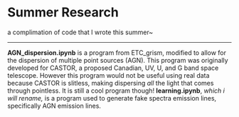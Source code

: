# Summer Research
a complimation of code that I wrote this summer~
<hr>
<b>AGN_dispersion.ipynb</b> is a program from ETC_grism, modified to allow for the dispersion of multiple point sources (AGN). This program was originally developed for CASTOR, a proposed Canadian, UV, U, and G band space telescope. However this program would not be useful using real data because CASTOR is slitless, making dispersing <i>all</i> the light that comes through pointless. It is still a cool program though!
<b>learning.ipynb</b>, <i>which i will rename,</i>  is a program used to generate fake spectra emission lines, specifically AGN emission lines.


